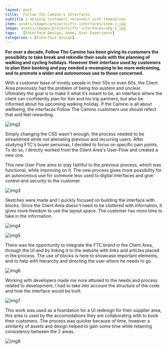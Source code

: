 ```yaml
---
layout: post
title:  Follow The Camino's Interfaces
subtitle : Helping customers reconnect with themselves
item: assets/images/projects/ftc-interfaces/item-1.jpg
image: assets/images/projects/ftc-interfaces/img-2.jpg
tags:   [Interface Design, home, User Experience]
categories : [Interface Design]
---
```


**For over a decade, Follow The Camino has been giving its customers the possibility to take break and rekindle their souls with the planning of walking and cycling holidays. However their interface used by customers to plan their booking and pay needed a revamping to be more welcoming, and to promote a wider and autonomous use to those concerned.**

With a customer base of mostly people in their 50s or even 60s, the Client Area previously had the problem of being too austere and unclear. Ultimately the goal is to make it what it’s meant to be, an interface where the client can confidently plan for him and his trip partners, but also be informed about his upcoming walking holiday. If the Camino is all about wellbeing, the interfaces Follow The Camino customers use should refect that and feel rewarding.

![img2]({{site.baseurl}}/assets/images/projects/ftc-interfaces/img-5.jpg)

Simply changing the CSS wasn't enough, the process needed to be streamlined while not alienating previous and recurring users. After studying FTC's buyer personas, I decided to focus on specific pain points. To do so, I directly worked from the Client Area's User-Flow and created a new one.

This new User Flow aims to stay faithful to the previous process, which was functional, while improving on it. The new process gives more possibility for an autonomous use for someone less used to digital interfaces and give control and security to the customer.

![img3]({{site.baseurl}}/assets/images/projects/ftc-interfaces/img-4.jpg)

Sketches were made and I quickly focused on building the interface with blocks. Since the Client Area doesn't need to be cluttered with infornation, it gives more freedom to use the layout space. The customer has more time to take in the information.

![img4]({{site.baseurl}}/assets/images/projects/ftc-interfaces/img-1.jpg)

![img5]({{site.baseurl}}/assets/images/projects/ftc-interfaces/img-3.jpg)

There was the opportunity to integrate the FTC brand in the Client Area, through the UI and by linking it to the website with links and articles placed in the process. The use of blocks is here to showcase important elements, and to help with hierarchy and directing the user where he needs to go.

![img6]({{site.baseurl}}/assets/images/projects/ftc-interfaces/img-6.jpg)

Working with developers made me nore attuned to the needs and process related to development, I had to take into account the structure of the code and how the interface would be built.

![img7]({{site.baseurl}}/assets/images/projects/ftc-interfaces/img-7.jpg)

This work was used as a foundation for a UI redesign for their supplier area, this area is used by the accomodations they are collaborating with to book their customers. The process was quicker because of time, however a similarity of assets and design helped to gain some time while retaining consistency between the 2 areas.

![img8]({{site.baseurl}}/assets/images/projects/ftc-interfaces/img-8.jpg)
